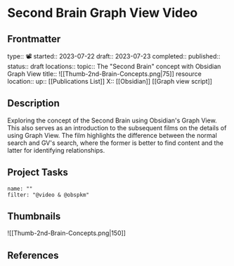 # Second Brain Graph View Video

## Frontmatter
type:: 📽
started:: 2023-07-22
draft:: 2023-07-23
completed:: 
published:: 
status:: draft
locations:: 
topic:: The "Second Brain" concept with Obsidian Graph View
title:: ![[Thumb-2nd-Brain-Concepts.png|75]]
resource location:: 
up:: [[Publications List]]
X:: [[Obsidian]] [[Graph view script]]

## Description

Exploring the concept of the Second Brain using Obsidian's Graph View. This also serves as an introduction to the subsequent films on the details of using Graph View. The film highlights the difference between the normal search and GV's search, where the former is better to find content and the latter for identifying relationships.

## Project Tasks

```todoist
name: ""
filter: "@video & @obspkm"
```

## Thumbnails


![[Thumb-2nd-Brain-Concepts.png|150]]

## References



